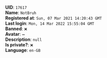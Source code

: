 **UID**: `17617`  
**Name**: `NotBruh`  
**Registered at**: `Sun, 07 Mar 2021 14:20:43 GMT`  
**Last login**: `Mon, 14 Mar 2022 15:55:04 GMT`  
**Banned**: `❌`  
**Avatar**: `➖`  
**Description**: ```null```  
**Is private?**: `❌`  
**Language**: `en-GB`